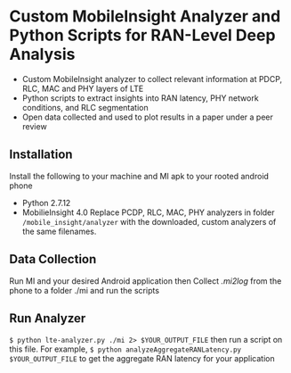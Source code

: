 # Custom MobileInsight Analyzer and Python Scripts for RAN-Level Deep Analysis
- Custom MobileInsight analyzer to collect relevant information at PDCP, RLC, MAC and PHY layers of LTE
- Python scripts to extract insights into RAN latency, PHY network conditions, and RLC segmentation
- Open data collected and used to plot results in a paper under a peer review

## Installation
Install the following to your machine and MI apk to your rooted android phone
- Python 2.7.12
- MobilieInsight 4.0
Replace PCDP, RLC, MAC, PHY analyzers in folder `/mobile_insight/analyzer` with the downloaded, custom analyzers of the same filenames. 

## Data Collection
Run MI and your desired Android application then
Collect *.mi2log* from the phone to a folder ./mi and run the scripts

## Run Analyzer
`$ python lte-analyzer.py ./mi 2> $YOUR_OUTPUT_FILE`
then run a script on this file. For example,
`$ python analyzeAggregateRANLatency.py $YOUR_OUTPUT_FILE`
to get the aggregate RAN latency for your application
